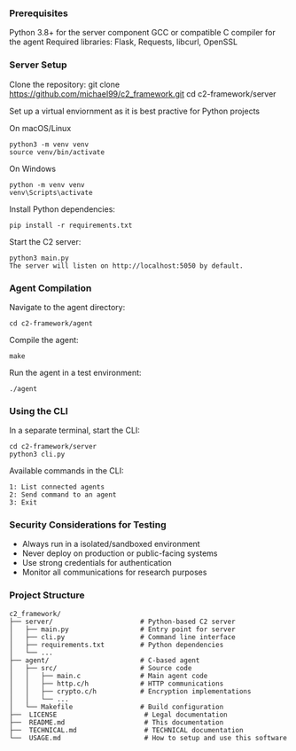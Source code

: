 ### Prerequisites

Python 3.8+ for the server component
GCC or compatible C compiler for the agent
Required libraries: Flask, Requests, libcurl, OpenSSL

### Server Setup

Clone the repository:
git clone https://github.com/michaeI99/c2_framework.git
cd c2-framework/server

Set up a virtual enviornment as it is best practive for Python projects

On macOS/Linux
```
python3 -m venv venv
source venv/bin/activate
```
On Windows
```
python -m venv venv
venv\Scripts\activate
```
Install Python dependencies:
```
pip install -r requirements.txt
```
Start the C2 server:
```
python3 main.py
The server will listen on http://localhost:5050 by default.
```
### Agent Compilation

Navigate to the agent directory:
```
cd c2-framework/agent
```
Compile the agent:
```
make
```
Run the agent in a test environment:
```
./agent
```

### Using the CLI

In a separate terminal, start the CLI:
```
cd c2-framework/server
python3 cli.py
```
Available commands in the CLI:
```
1: List connected agents
2: Send command to an agent
3: Exit
```


### Security Considerations for Testing

- Always run in a isolated/sandboxed environment <br/>
- Never deploy on production or public-facing systems <br/>
- Use strong credentials for authentication <br/>
- Monitor all communications for research purposes <br/>

### Project Structure
```
c2_framework/
├── server/                      # Python-based C2 server
│   ├── main.py                  # Entry point for server
│   ├── cli.py                   # Command line interface
│   ├── requirements.txt         # Python dependencies
│   └── ...
├── agent/                       # C-based agent
│   ├── src/                     # Source code
│   │   ├── main.c               # Main agent code
│   │   ├── http.c/h             # HTTP communications
│   │   ├── crypto.c/h           # Encryption implementations
│   │   └── ...
│   └── Makefile                 # Build configuration
├──  LICENSE                      # Legal documentation
├──  README.md                    # This documentation
├──  TECHNICAL.md                 # TECHNICAL documentation
└──  USAGE.md                     # How to setup and use this software
```
